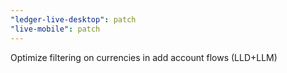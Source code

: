 ```yaml
---
"ledger-live-desktop": patch
"live-mobile": patch
---
```


Optimize filtering on currencies in add account flows (LLD+LLM)
